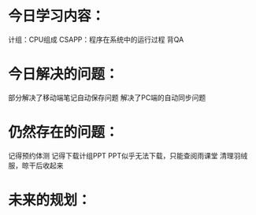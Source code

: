 # 今日学习内容：  
计组：CPU组成
CSAPP：程序在系统中的运行过程
背QA
# 今日解决的问题： 
部分解决了移动端笔记自动保存问题
解决了PC端的自动同步问题
# 仍然存在的问题： 
记得预约体测
记得下载计组PPT
PPT似乎无法下载，只能查阅雨课堂
清理羽绒服，晾干后收起来
# 未来的规划：  
